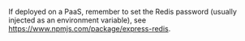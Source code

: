 If deployed on a PaaS, remember to set the Redis password (usually injected as an environment variable), see https://www.npmjs.com/package/express-redis.
